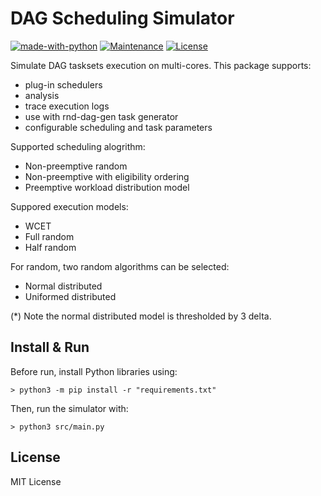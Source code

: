# DAG Scheduling Simulator

[![made-with-python](https://img.shields.io/badge/Made%20with-Python-1f425f.svg)](https://www.python.org/)
[![Maintenance](https://img.shields.io/badge/Maintained%3F-yes-green.svg)](https://GitHub.com/Naereen/StrapDown.js/graphs/commit-activity)
[![License](http://img.shields.io/:license-mit-blue.svg)](http://badges.mit-license.org)

Simulate DAG tasksets execution on multi-cores. This package supports:

- plug-in schedulers
- analysis
- trace execution logs
- use with rnd-dag-gen task generator
- configurable scheduling and task parameters


Supported scheduling alogrithm:

- Non-preemptive random
- Non-preemptive with eligibility ordering
- Preemptive workload distribution model

Suppored execution models:

- WCET
- Full random
- Half random

For random, two random algorithms can be selected:

- Normal distributed
- Uniformed distributed

(*) Note the normal distributed model is thresholded by 3 delta.


## Install & Run

Before run, install Python libraries using:

`> python3 -m pip install -r "requirements.txt"`

Then, run the simulator with:

`> python3 src/main.py`


## License

MIT License
